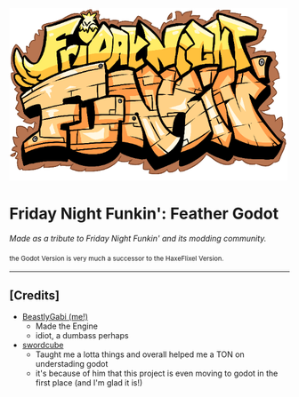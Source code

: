 <img src=".github/readme/logo.png" width=500 alignment="left" />

# Friday Night Funkin': Feather Godot
<em>Made as a tribute to Friday Night Funkin' and its modding community.</em>

<sub>the Godot Version is very much a successor to the HaxeFlixel Version.<sub>

-------------------------------------
## [Credits]

* [BeastlyGabi (me!)](https://twitter.com/BeastlyGabi)
    * Made the Engine
    * idiot, a dumbass perhaps
* [swordcube](https://twitter.com/swordcube)
    * Taught me a lotta things and overall helped me a TON on understading godot
    * it's because of him that this project is even moving to godot in the first place (and I'm glad it is!)